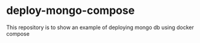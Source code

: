 # deploy-mongo-compose

This repository is to show an example of deploying mongo db using docker compose
